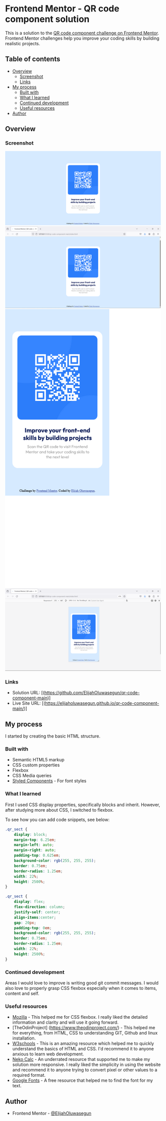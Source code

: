 # Frontend Mentor - QR code component solution

This is a solution to the [QR code component challenge on Frontend Mentor](https://www.frontendmentor.io/challenges/qr-code-component-iux_sIO_H). Frontend Mentor challenges help you improve your coding skills by building realistic projects. 

## Table of contents

- [Overview](#overview)
  - [Screenshot](#screenshot)
  - [Links](#links)
- [My process](#my-process)
  - [Built with](#built-with)
  - [What I learned](#what-i-learned)
  - [Continued development](#continued-development)
  - [Useful resources](#useful-resources)
- [Author](#author)


## Overview

### Screenshot

![Desktop - version](./images/desktop_screenshot_solution_frontend_mentor_qr_code_component.png)
![Desktop - version](./images/desktop_alternative_screenshot_solution_frontend_mentor_qr_code_component.png)
![Mobile - version](./images/mobile_screenshot_solution_frontend_mentor_qr_code_component.png)
![Mobile - version](./images/mobile_alternative_screenshot_solution_frontend_mentor_qr_code_component.png)


### Links

- Solution URL: [(https://github.com/ElijahOluwasegun/qr-code-component-main)]
- Live Site URL: [(https://elijaholuwasegun.github.io/qr-code-component-main/)]

## My process
I started by creating the basic HTML structure.
### Built with

- Semantic HTML5 markup
- CSS custom properties
- Flexbox
- CSS Media queries
- [Styled Components](https://fonts.google.com/) - For font styles



### What I learned

First I used CSS display properties, specifically blocks and inherit. However, after studying more about CSS, I switched to flexbox.

To see how you can add code snippets, see below:

```css
.qr_sect {
    display: block;
    margin-top: 6.25em;
    margin-left: auto;
    margin-right: auto;
    padding-top: 0.625em;
    background-color: rgb(255, 255, 255);
    border: 0.75em;
    border-radius: 1.25em;
    width: 22%;
    height: 2500%;
}
```
```css 
.qr_sect {
    display: flex;
    flex-direction: column;
    justify-self: center;
    align-items:center;
    gap: 20px;
    padding-top: 0em;
    background-color: rgb(255, 255, 255);
    border: 0.75em;
    border-radius: 1.25em;
    width: 22%;
    height: 2500%;
}
```

### Continued development

Areas I would love to improve is writing good git commit messages. I would also love to properly grasp CSS flexbox especially when it comes to items, content and self.


### Useful resources

- [Mozilla](https://developer.mozilla.org/en-US/) - This helped me for CSS flexbox. I really liked the detailed information and clarity and will use it going forward.
- [TheOdinProject] (https://www.theodinproject.com/) - This helped me for everything, from HTML, CSS to understanding GIT, Github and linux installation.
- [W3schools](https://www.w3schools.com/) - This is an amazing resource which helped me to quickly understand the basics of HTML and CSS. I'd recommend it to anyone anxious to learn web development.
- [Neko Calc](https://nekocalc.com/) - An underrated resource that supported me to make my solution more responsive. I really liked the simplicity in using the website and recommend it to anyone trying to convert pixel or other values to a required format.
- [Google Fonts](https://fonts.google.com/) - A free resource that helped me to find the font for my text. 


## Author

- Frontend Mentor - [@ElijahOluwasegun](https://www.frontendmentor.io/profile/ElijahOluwasegun)
